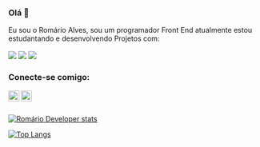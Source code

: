 ### Olá 👋

Eu sou o Romário Alves, sou um programador Front End atualmente estou estudantando e desenvolvendo Projetos com: 
<br>
<br>
 <img src="https://img.shields.io/badge/HTML-239120?style=for-the-badge&logo=html5&logoColor=white"/>
<img src="https://img.shields.io/badge/CSS3-1572B6?style=for-the-badge&logo=css3&logoColor=white"/>
<img src="https://img.shields.io/badge/JavaScript-323330?style=for-the-badge&logo=javascript&logoColor=F7DF1E"/>

### Conecte-se comigo:

<p>
  <a href="https://www.instagram.com/romarioalvesdev/">
  <img align="left" width="22px" src="https://cdn.jsdelivr.net/npm/simple-icons@v3/icons/instagram.svg"/>
  <a href="https://www.linkedin.com/in/romarioalvesdev/">
  <img align="left" width="22px" src="https://cdn.jsdelivr.net/npm/simple-icons@v3/icons/linkedin.svg"/>
</p>
<br>
<br>

[![Romário Developer stats](https://github-readme-stats.vercel.app/api?username=romario-developer)](https://github.com/anuraghazra/github-readme-stats)

[![Top Langs](https://github-readme-stats.vercel.app/api/top-langs/?username=romario-developer)](https://github.com/anuraghazra/github-readme-stats)
